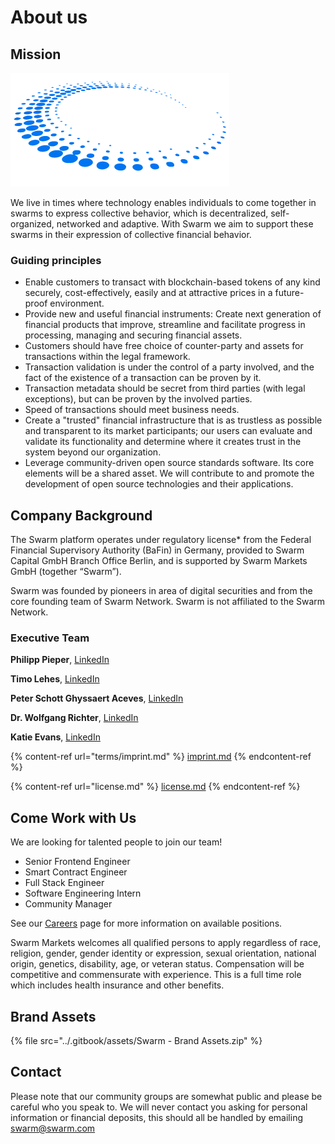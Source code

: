 # About us

## Mission

![](<../.gitbook/assets/Swarm-Circle (1).png>)

We live in times where technology enables individuals to come together in swarms to express collective behavior, which is decentralized, self-organized, networked and adaptive. With Swarm we aim to support these swarms in their expression of collective financial behavior.

### Guiding principles

* Enable customers to transact with blockchain-based tokens of any kind securely, cost-effectively, easily and at attractive prices in a future-proof environment.
* Provide new and useful financial instruments: Create next generation of financial products that improve, streamline and facilitate progress in processing, managing and securing financial assets.
* Customers should have free choice of counter-party and assets for transactions within the legal framework.
* Transaction validation is under the control of a party involved, and the fact of the existence of a transaction can be proven by it.
* Transaction metadata should be secret from third parties (with legal exceptions), but can be proven by the involved parties.
* Speed of transactions should meet business needs.
* Create a "trusted" financial infrastructure that is as trustless as possible and transparent to its market participants; our users can evaluate and validate its functionality and determine where it creates trust in the system beyond our organization.
* Leverage community-driven open source standards software. Its core elements will be a shared asset. We will contribute to and promote the development of open source technologies and their applications.

## Company Background

The Swarm platform operates under regulatory license\* from the Federal Financial Supervisory Authority (BaFin) in Germany, provided to Swarm Capital GmbH Branch Office Berlin, and is supported by Swarm Markets GmbH (together “Swarm”).

Swarm was founded by pioneers in area of digital securities and from the core founding team of Swarm Network. Swarm is not affiliated to the Swarm Network.

### Executive Team

**Philipp Pieper**, [LinkedIn](https://www.linkedin.com/in/philipppieper/)

**Timo Lehes**, [LinkedIn](https://www.linkedin.com/in/timolehes/)

**Peter Schott Ghyssaert Aceves**, [LinkedIn](https://www.linkedin.com/in/peter-schott-ghyssaert-aceves-9463a226/)

**Dr. Wolfgang Richter**, [LinkedIn](https://www.linkedin.com/in/wolfgang-richter-74004736/)

**Katie Evans**, [LinkedIn](https://www.linkedin.com/in/katieevans91/)



{% content-ref url="terms/imprint.md" %}
[imprint.md](terms/imprint.md)
{% endcontent-ref %}

{% content-ref url="license.md" %}
[license.md](license.md)
{% endcontent-ref %}

## Come Work with Us

We are looking for talented people to join our team!

* Senior Frontend Engineer
* Smart Contract Engineer
* Full Stack Engineer
* Software Engineering Intern
* Community Manager

See our [Careers](careers/) page for more information on available positions.

Swarm Markets welcomes all qualified persons to apply regardless of race, religion, gender, gender identity or expression, sexual orientation, national origin, genetics, disability, age, or veteran status. Compensation will be competitive and commensurate with experience. This is a full time role which includes health insurance and other benefits.

## Brand Assets

{% file src="../.gitbook/assets/Swarm - Brand Assets.zip" %}

## Contact

Please note that our community groups are somewhat public and please be careful who you speak to. We will never contact you asking for personal information or financial deposits, this should all be handled by emailing [swarm@swarm.com](mailto:swarm@swarm.com)
